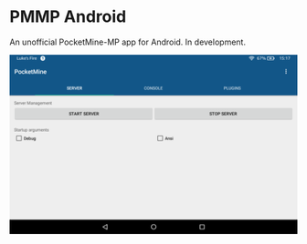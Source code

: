 # PMMP Android
An unofficial PocketMine-MP app for Android. In development.

![screenshot](screenshot.png)
